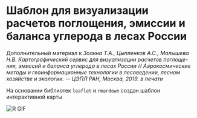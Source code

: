 # Шаблон для визуализации расчетов поглощения, эмиссии и баланса углерода в лесах России

Дополнительный материал к _Золина Т.А., Цыпленков А.С., Малышева Н.В. Картографический  сервис  для  визуализации  расчетов  поглоще-ния, эмиссий и баланса углерода в лесах России // Аэрокосмические методы и геоинформационные технологии в лесоведении, лесном хозяйстве и экологии. -- ЦЭПЛ РАН, Москва, 2019. в печати_

На основании библиотек `leaflet` и `rmardown` создан шаблон интерактивной карты  

![R GIF](http://g.recordit.co/XxS9hdcVWQ.gif)
